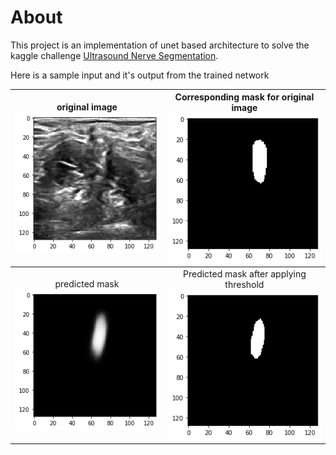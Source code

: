 # About

This project is an implementation of unet based architecture to solve the kaggle challenge [Ultrasound Nerve Segmentation](https://www.kaggle.com/c/ultrasound-nerve-segmentation). 

Here is a sample input and it's output from the trained network



| original image<br />![alt text](./images/original_image.png "Title") | Corresponding mask for original image<br />![alt text](./images/actual_mask.png "Title") |
| :----------------------------------------------------------: | :----------------------------------------------------------: |
| predicted mask<br />![alt text](./images/predicted_mask.png "Title") | Predicted mask after applying threshold<br />![alt text](./images/predicted_mask_after_threshold.png "Title") |


